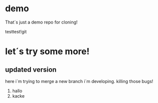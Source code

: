 # demo

That´s just a demo repo for cloning!

testtest!git 

# let´s try some more!

## updated version

here i´m trying to merge a new branch i´m developing. killing those bugs!

1. hallo
2. kacke
